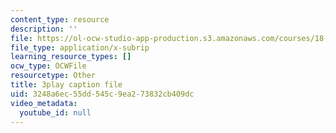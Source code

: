 ```yaml
---
content_type: resource
description: ''
file: https://ol-ocw-studio-app-production.s3.amazonaws.com/courses/18-06sc-linear-algebra-fall-2011/3248a6ec55dd545c9ea273832cb409dc_cfn2ZUuWPd0.vtt
file_type: application/x-subrip
learning_resource_types: []
ocw_type: OCWFile
resourcetype: Other
title: 3play caption file
uid: 3248a6ec-55dd-545c-9ea2-73832cb409dc
video_metadata:
  youtube_id: null
---
```

